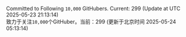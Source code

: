 Committed to Following `10,000` GitHubers. Current: <!-- FOLLOWING_COUNT -->299<!-- FOLLOWING_COUNT --> (Update at UTC <!-- LAST_UPDATED -->2025-05-23 21:13:14<!-- LAST_UPDATED -->)<br>
致力于关注`10,000`个GitHuber。当前：<!-- FOLLOWING_COUNT -->299<!-- FOLLOWING_COUNT --> (更新于北京时间 <!-- LAST_UPDATED_CST -->2025-05-24 05:13:14<!-- LAST_UPDATED_CST -->)
